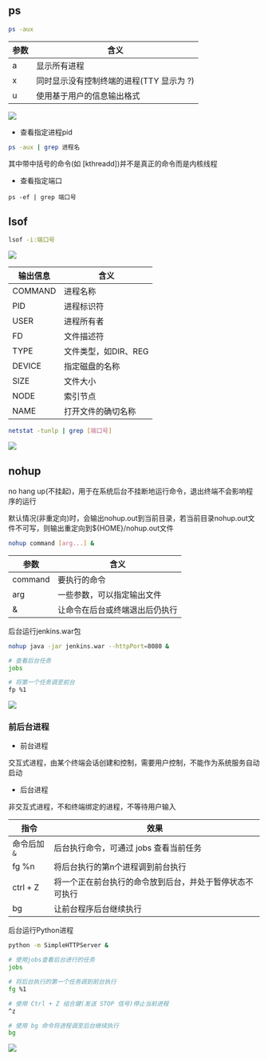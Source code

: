 <!--
 * @Description: 
 * @Version: 1.0
 * @Author: DaLao
 * @Email: dalao_li@163.com
 * @Date: 2021-06-16 21:28:20
 * @LastEditors: DaLao
 * @LastEditTime: 2022-02-19 21:21:22
-->


## ps


```sh
ps -aux
```

| 参数 | 含义                                     |
| ---- | ---------------------------------------- |
| a    | 显示所有进程                             |
| x    | 同时显示没有控制终端的进程(TTY 显示为 ?) |
| u    | 使用基于用户的信息输出格式               |

![](https://cdn.hurra.ltd/img/20220219211712.png)


- 查看指定进程pid

```sh
ps -aux | grep 进程名
```

其中带中括号的命令(如 [kthreadd])并不是真正的命令而是内核线程

- 查看指定端口

```
ps -ef | grep 端口号
```


## lsof

```sh
lsof -i:端口号
```

![](https://cdn.hurra.ltd/img/20210303214522.png)

| 输出信息 | 含义                 |
| -------- | -------------------- |
| COMMAND  | 进程名称             |
| PID      | 进程标识符           |
| USER     | 进程所有者           |
| FD       | 文件描述符           |
| TYPE     | 文件类型，如DIR、REG |
| DEVICE   | 指定磁盘的名称       |
| SIZE     | 文件大小             |
| NODE     | 索引节点             |
| NAME     | 打开文件的确切名称   |

```sh
netstat -tunlp | grep [端口号]
```

![](https://cdn.hurra.ltd/img/20210303214655.png)


## nohup

no hang up(不挂起)，用于在系统后台不挂断地运行命令，退出终端不会影响程序的运行

默认情况(非重定向)时，会输出nohup.out到当前目录，若当前目录nohup.out文件不可写，则输出重定向到${HOME}/nohup.out文件

```sh
nohup command [arg...] &
```

| 参数    | 含义                           |
| ------- | ------------------------------ |
| command | 要执行的命令                   |
| arg     | 一些参数，可以指定输出文件     |
| &       | 让命令在后台或终端退出后仍执行 |

后台运行jenkins.war包

```sh
nohup java -jar jenkins.war --httpPort=8080 &

# 查看后台任务
jobs

# 将第一个任务调至前台
fp %1
```

![](https://cdn.hurra.ltd/img/20210315134149.png)


### 前后台进程

- 前台进程

交互式进程，由某个终端会话创建和控制，需要用户控制，不能作为系统服务自动启动

- 后台进程

非交互式进程，不和终端绑定的进程，不等待用户输入

| 指令        | 效果                                                     |
| ----------- | -------------------------------------------------------- |
| 命令后加`&` | 后台执行命令，可通过 jobs 查看当前任务                   |
| fg %n       | 将后台执行的第n个进程调到前台执行                        |
| ctrl + Z    | 将一个正在前台执行的命令放到后台，并处于暂停状态不可执行 |
| bg          | 让前台程序后台继续执行                                   |

后台运行Python进程

```sh
python -m SimpleHTTPServer &

# 使用jobs查看后台进行的任务
jobs

# 将后台执行的第一个任务调到前台执行
fg %1

# 使用 Ctrl + Z 组合键(发送 STOP 信号)停止当前进程
^z

# 使用 bg 命令将进程调至后台继续执行
bg                            
```

![](https://cdn.hurra.ltd/img/20210311173742.png)
